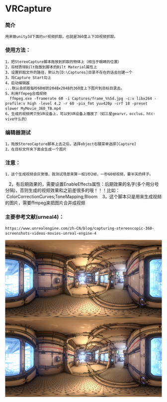 # VRCapture

### 简介
    用来做unity3d下面的vr视频抓取，也就是360度上下3D视频抓取。
### 使用方法：
    1，把StereoCapture脚本拖放到抓取的物体上（相当于眼睛的位置）
    2，将材质球Bilt拖放到脚本的Bilt Material属性上
    3，设置抓取文件的路径，默认为[D:\Captures]目录不存在的话去创建一个
    3，将Capture Start勾上
    4，启动编辑器
    ...默认会抓取每秒60帧的2048x2048的360度上下图片到目标目录去。
    5，利用ffmpeg合成视频
      ffmpeg.exe -framerate 60 -i Captures/frame_%%5d.jpg -c:v libx264 -profile:v high -level 4.2 -r 60 -pix_fmt yuv420p -crf 18 -preset slower MyMovie_360_TB.mp4
    6，生成的视频拷贝到VR设备上，可以到VR设备上播放了（如三星gearvr，occlus，htc-vive什么的）
### 编辑器测试
    1，拖放StereoCapture脚本上去之后，选择object右键菜单选择[Capture]
    2，在目标文件夹下面会生成一个图片
### 注意：
    1，这个生成视频会灰常慢，我测试场景来算一般1秒2帧，一秒60帧视频，要半天的样子。
    2，有后期效果的，需要设置EnableEffects属性：后期效果的名字(多个用分号分隔)，否则生成的视频效果和之前差很多的哦！！！比如：
    ColorCorrectionCurves;ToneMapping;Bloom
    3，这个脚本只是用来生成视频的图片，需要ffmpeg来把图片合并成视频
### 主要参考文献(urneal4)：
    https://www.unrealengine.com/zh-CN/blog/capturing-stereoscopic-360-screenshots-videos-movies-unreal-engine-4

![说明文字](/frame_00001.jpg)
